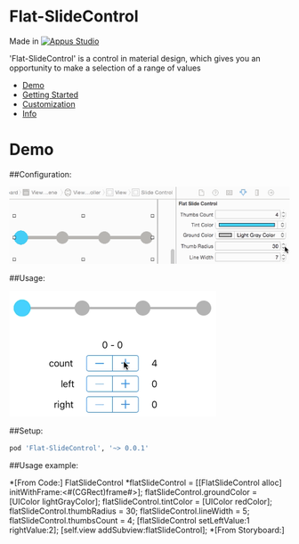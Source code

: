 Flat-SlideControl
=====================

Made in [![Appus Studio](https://github.com/appus-studio/Appus-Splash/blob/master/image/logo.png)](http://appus.pro)

'Flat-SlideControl' is a control in material design, which gives you an opportunity to make a selection of a range of values

* [Demo](#demo)
* [Getting Started](#getting-started)
* [Customization](#customization)
* [Info](#info)

# Demo

##Configuration:

![](https://github.com/CrazyRA2Ivan/Test/blob/qweqwe/storyboardConfig.gif)

##Usage:

![](https://github.com/CrazyRA2Ivan/Test/blob/qweqwe/usage.gif)

##Setup:
```Ruby
pod 'Flat-SlideControl', '~> 0.0.1'
```

##Usage example:

*[From Code:]
    FlatSlideControl *flatSlideControl = [[FlatSlideControl alloc] initWithFrame:<#(CGRect)frame#>];
    flatSlideControl.groundColor = [UIColor lightGrayColor];
    flatSlideControl.tintColor = [UIColor redColor];
    flatSlideControl.thumbRadius = 30;
    flatSlideControl.lineWidth = 5;
    flatSlideControl.thumbsCount = 4;
    [flatSlideControl setLeftValue:1 rightValue:2];
    [self.view addSubview:flatSlideControl];
*[From Storyboard:]
